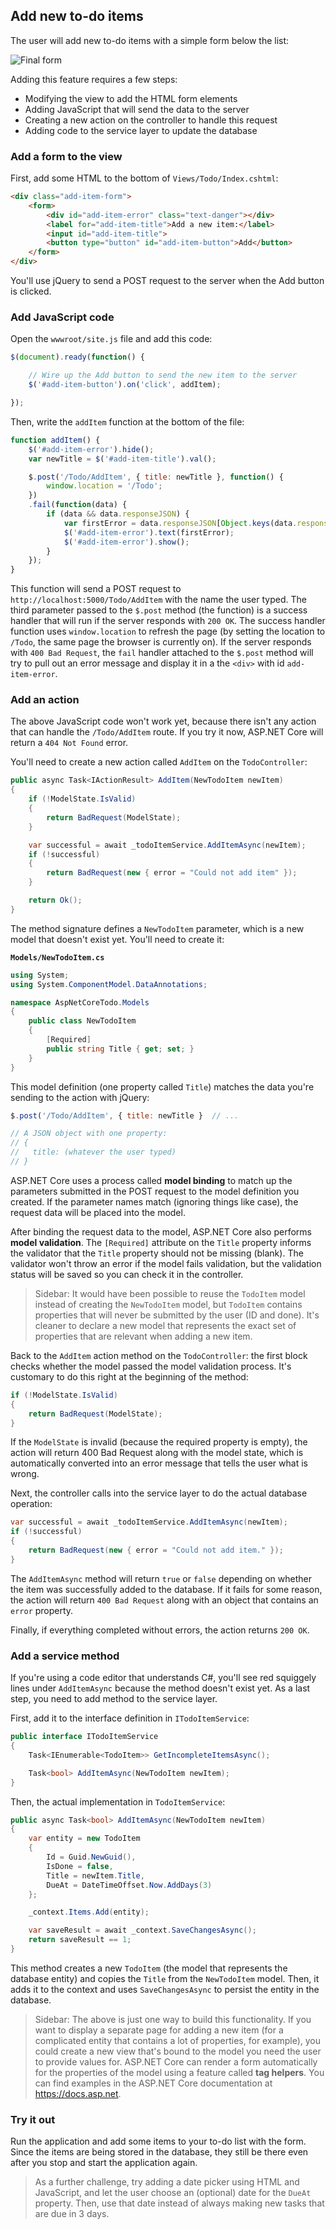 ## Add new to-do items

The user will add new to-do items with a simple form below the list:

![Final form](final-form.png)

Adding this feature requires a few steps:

* Modifying the view to add the HTML form elements
* Adding JavaScript that will send the data to the server
* Creating a new action on the controller to handle this request
* Adding code to the service layer to update the database

### Add a form to the view

First, add some HTML to the bottom of `Views/Todo/Index.cshtml`:

```html
<div class="add-item-form">
    <form>
        <div id="add-item-error" class="text-danger"></div>
        <label for="add-item-title">Add a new item:</label>
        <input id="add-item-title">
        <button type="button" id="add-item-button">Add</button>
    </form>
</div>
```

You'll use jQuery to send a POST request to the server when the Add button is clicked.

### Add JavaScript code

Open the `wwwroot/site.js` file and add this code:

```javascript
$(document).ready(function() {

    // Wire up the Add button to send the new item to the server
    $('#add-item-button').on('click', addItem);

});
```

Then, write the `addItem` function at the bottom of the file:

```javascript
function addItem() {
    $('#add-item-error').hide();
    var newTitle = $('#add-item-title').val();

    $.post('/Todo/AddItem', { title: newTitle }, function() {
        window.location = '/Todo';
    })
    .fail(function(data) {
        if (data && data.responseJSON) {
            var firstError = data.responseJSON[Object.keys(data.responseJSON)[0]];
            $('#add-item-error').text(firstError);
            $('#add-item-error').show();
        }
    });
}
```

This function will send a POST request to `http://localhost:5000/Todo/AddItem` with the name the user typed. The third parameter passed to the `$.post` method (the function) is a success handler that will run if the server responds with `200 OK`. The success handler function uses `window.location` to refresh the page (by setting the location to `/Todo`, the same page the browser is currently on). If the server responds with `400 Bad Request`, the `fail` handler attached to the `$.post` method will try to pull out an error message and display it in a the `<div>` with id `add-item-error`.

### Add an action

The above JavaScript code won't work yet, because there isn't any action that can handle the `/Todo/AddItem` route. If you try it now, ASP.NET Core will return a `404 Not Found` error.

You'll need to create a new action called `AddItem` on the `TodoController`:

```csharp
public async Task<IActionResult> AddItem(NewTodoItem newItem)
{
    if (!ModelState.IsValid)
    {
        return BadRequest(ModelState);
    }

    var successful = await _todoItemService.AddItemAsync(newItem);
    if (!successful)
    {
        return BadRequest(new { error = "Could not add item" });
    }

    return Ok();
}
```

The method signature defines a `NewTodoItem` parameter, which is a new model that doesn't exist yet. You'll need to create it:

**`Models/NewTodoItem.cs`**

```csharp
using System;
using System.ComponentModel.DataAnnotations;

namespace AspNetCoreTodo.Models
{
    public class NewTodoItem
    {
        [Required]
        public string Title { get; set; }
    }
}
```

This model definition (one property called `Title`) matches the data you're sending to the action with jQuery:

```javascript
$.post('/Todo/AddItem', { title: newTitle }  // ...

// A JSON object with one property:
// {
//   title: (whatever the user typed)
// }
```

ASP.NET Core uses a process called **model binding** to match up the parameters submitted in the POST request to the model definition you created. If the parameter names match (ignoring things like case), the request data will be placed into the model.

After binding the request data to the model, ASP.NET Core also performs **model validation**. The `[Required]` attribute on the `Title` property informs the validator that the `Title` property should not be missing (blank). The validator won't throw an error if the model fails validation, but the validation status will be saved so you can check it in the controller.

> Sidebar: It would have been possible to reuse the `TodoItem` model instead of creating the `NewTodoItem` model, but `TodoItem` contains properties that will never be submitted by the user (ID and done). It's cleaner to declare a new model that represents the exact set of properties that are relevant when adding a new item.

Back to the `AddItem` action method on the `TodoController`: the first block checks whether the model passed the model validation process. It's customary to do this right at the beginning of the method:

```csharp
if (!ModelState.IsValid)
{
    return BadRequest(ModelState);
}
```

If the `ModelState` is invalid (because the required property is empty), the action will return 400 Bad Request along with the model state, which is automatically converted into an error message that tells the user what is wrong.

Next, the controller calls into the service layer to do the actual database operation:

```csharp
var successful = await _todoItemService.AddItemAsync(newItem);
if (!successful)
{
    return BadRequest(new { error = "Could not add item." });
}
```

The `AddItemAsync` method will return `true` or `false` depending on whether the item was successfully added to the database. If it fails for some reason, the action will return `400 Bad Request` along with an object that contains an `error` property.

Finally, if everything completed without errors, the action returns `200 OK`.

### Add a service method

If you're using a code editor that understands C#, you'll see red squiggely lines under `AddItemAsync` because the method doesn't exist yet. As a last step, you need to add method to the service layer.

First, add it to the interface definition in `ITodoItemService`:

```csharp
public interface ITodoItemService
{
    Task<IEnumerable<TodoItem>> GetIncompleteItemsAsync();

    Task<bool> AddItemAsync(NewTodoItem newItem);
}
```

Then, the actual implementation in `TodoItemService`:

```csharp
public async Task<bool> AddItemAsync(NewTodoItem newItem)
{
    var entity = new TodoItem
    {
        Id = Guid.NewGuid(),
        IsDone = false,
        Title = newItem.Title,
        DueAt = DateTimeOffset.Now.AddDays(3)
    };

    _context.Items.Add(entity);

    var saveResult = await _context.SaveChangesAsync();
    return saveResult == 1;
}
```

This method creates a new `TodoItem` (the model that represents the database entity) and copies the `Title` from the `NewTodoItem` model. Then, it adds it to the context and uses `SaveChangesAsync` to persist the entity in the database.

> Sidebar: The above is just one way to build this functionality. If you want to display a separate page for adding a new item (for a complicated entity that contains a lot of properties, for example), you could create a new view that's bound to the model you need the user to provide values for. ASP.NET Core can render a form automatically for the properties of the model using a feature called **tag helpers**. You can find examples in the ASP.NET Core documentation at https://docs.asp.net.

### Try it out

Run the application and add some items to your to-do list with the form. Since the items are being stored in the database, they still be there even after you stop and start the application again.

> As a further challenge, try adding a date picker using HTML and JavaScript, and let the user choose an (optional) date for the `DueAt` property. Then, use that date instead of always making new tasks that are due in 3 days.
